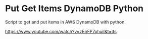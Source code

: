 # Put Get Items DynamoDB Python

Script to get and put items in AWS DynamoDB with python.


https://www.youtube.com/watch?v=zEnFP7ohuiI&t=3s
